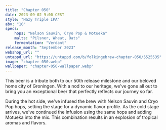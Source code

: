 ```yaml
---
title: "Chapter 050"
date: 2023-09-02 9:00 CEST
style: "Hazy Triple IPA"
abv: "10"
specs:
    hops: "Nelson Sauvin, Cryo Pop & Motueka"
    malts: "Pilsner, Wheat, Oats"
    fermentation: "Verdant"
release_month: "September 2023"
webshop_url: ""
untappd_url: "https://untappd.com/b/folkingebrew-chapter-050/5525535"
image: "chapter-050.webp"
wallpaper: "chapter-050-wallpaper.webp"
---
```


This beer is a tribute both to our 50th release milestone and our beloved home city of Groningen. With a nod to our heritage, we've gone all out to bring you an exceptional beer that perfectly reflects our journey so far.

During the hot side, we've infused the brew with Nelson Sauvin and Cryo Pop hops, setting the stage for a dynamic flavor profile. As the cold stage arrives, we've continued the infusion using the same hops and adding Motueka into the mix. This combination results in an explosion of tropical aromas and flavors.
